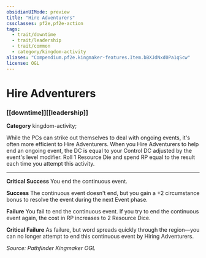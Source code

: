 ```yaml
---
obsidianUIMode: preview
title: "Hire Adventurers"
cssclasses: pf2e,pf2e-action
tags:
  - trait/downtime
  - trait/leadership
  - trait/common
  - category/kingdom-activity
aliases: "Compendium.pf2e.kingmaker-features.Item.bBXJdNxd0Pa1qScw"
license: OGL
---
```

# Hire Adventurers

### [[downtime]][[leadership]]

**Category** kingdom-activity; 




While the PCs can strike out themselves to deal with ongoing events, it's often more efficient to Hire Adventurers. When you Hire Adventurers to help end an ongoing event, the DC is equal to your Control DC adjusted by the event's level modifier. Roll 1 Resource Die and spend RP equal to the result each time you attempt this activity.

* * *

**Critical Success** You end the continuous event.

**Success** The continuous event doesn't end, but you gain a +2 circumstance bonus to resolve the event during the next Event phase.

**Failure** You fail to end the continuous event. If you try to end the continuous event again, the cost in RP increases to 2 Resource Dice.

**Critical Failure** As failure, but word spreads quickly through the region—you can no longer attempt to end this continuous event by Hiring Adventurers.

*Source: Pathfinder Kingmaker*
*OGL*